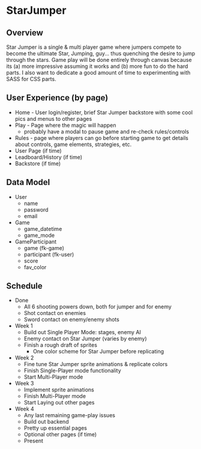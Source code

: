 # StarJumper

## Overview

Star Jumper is a single & multi player game where jumpers compete
to become the ultimate Star, Jumping, guy... thus quenching the desire
to jump through the stars.  Game play will be done entirely through canvas
because its (a) more impressive assuming it works and (b) more fun to do
the hard parts.  I also want to dedicate a good amount of time to experimenting
with SASS for CSS parts.


## User Experience (by page)

* Home - User login/register, brief Star Jumper backstore with some
cool pics and menus to other pages
* Play - Page where the magic will happen
    * probably have a modal to pause game and re-check rules/controls   
* Rules - page where players can go before starting game to get details
about controls, game elements, strategies, etc.
* User Page (if time)
* Leadboard/History (if time)
* Backstore (if time)


## Data Model

* User
    * name
    * password
    * email
* Game
    * game_datetime
    * game_mode
* GameParticipant
    * game (fk-game)
    * participant (fk-user)
    * score
    * fav_color


## Schedule

* Done
    * All 6 shooting powers down, both for jumper and for enemy
    * Shot contact on enemies
    * Sword contact on enemy/enemy shots
* Week 1
    * Build out Single Player Mode: stages, enemy AI
    * Enemy contact on Star Jumper (varies by enemy)
    * Finish a rough draft of sprites
        * One color scheme for Star Jumper before replicating
* Week 2
    * Fine tune Star Jumper sprite animations & replicate colors
    * Finish Single-Player mode functionality
    * Start Multi-Player mode
* Week 3
    * Implement sprite animations
    * Finish Multi-Player mode
    * Start Laying out other pages
* Week 4
    * Any last remaining game-play issues
    * Build out backend
    * Pretty up essential pages
    * Optional other pages (if time)
    * Present